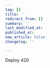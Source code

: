 ```yaml
---
tag: []
title: ''
redirect_from: []
summary: ''
last_modified_at: 
published_at: 
new_article: false
changelog: ''

---
```

Deploy 420